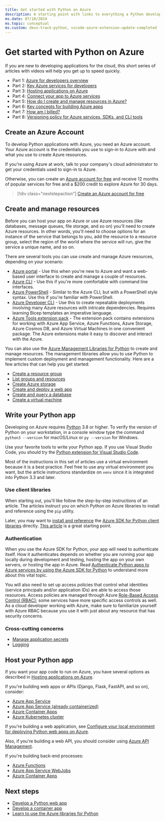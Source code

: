 ```yaml
---
title: Get started with Python on Azure
description: A starting point with links to everything a Python developer needs to know about Azure.
ms.date: 07/10/2024
ms.topic: conceptual
ms.custom: devx-track-python, vscode-azure-extension-update-completed
---
```


# Get started with Python on Azure

If you are new to developing applications for the cloud, this short series of articles with videos will help you get up to speed quickly.

* Part 1: [Azure for developers overview](/azure/developer/intro/azure-developer-overview)
* Part 2: [Key Azure services for developers](/azure/developer/intro/azure-developer-key-services)
* Part 3: [Hosting applications on Azure](/azure/developer/intro/hosting-apps-on-azure)
* Part 4: [Connect your app to Azure services](/azure/developer/intro/connect-to-azure-services)
* Part 5: [How do I create and manage resources in Azure?](/azure/developer/intro/azure-developer-create-resources)
* Part 6: [Key concepts for building Azure apps](/azure/developer/intro/azure-developer-key-concepts)
* Part 7: [How am I billed?](/azure/developer/intro/azure-developer-billing)
* Part 8: [Versioning policy for Azure services, SDKs, and CLI tools](/azure/developer/intro/azure-service-sdk-tool-versioning)

## Create an Azure Account

To develop Python applications with Azure, you need an Azure account.  Your Azure account is the credentials you use to sign-in to Azure with and what you use to create Azure resources.

If you're using Azure at work, talk to your company's cloud administrator to get your credentials used to sign-in to Azure.

Otherwise, you can create an [Azure account for free](https://azure.microsoft.com/free/python/) and receive 12 months of popular services for free and a $200 credit to explore Azure for 30 days.

> [!div class="nextstepaction"]
> [Create an Azure account for free](https://azure.microsoft.com/free/python/)

## Create and manage resources

Before you can host your app on Azure or use Azure resources (like databases, message queues, file storage, and so on) you'll need to create Azure resources. In other words, you'll need to choose options for an instance of the service that belongs to you, add the resource to a resource group, select the region of the world where the service will run, give the service a unique name, and so on.

There are several tools you can use create and manage Azure resources, depending on your scenario:

- [Azure portal](https://portal.azure.com) - Use this when you're new to Azure and want a web-based user interface to create and manage a couple of resources.
- [Azure CLI](/cli/azure/install-azure-cli) - Use this if you're more comfortable with command line interfaces.
- [Azure PowerShell](/powershell/azure/) - Similar to the Azure CLI, but with a PowerShell style syntax. Use this if you're familiar with PowerShell.
- [Azure Developer CLI](/azure/developer/azure-developer-cli/) - Use this to create repeatable deployments involving many Azure resources with intricate dependencies. Requires learning Bicep templates an imperative language.
- [Azure Tools extension pack](https://marketplace.visualstudio.com/items?itemName=ms-vscode.vscode-node-azure-pack) - The extension pack contains extensions for working with Azure App Service, Azure Functions, Azure Storage, Azure Cosmos DB, and Azure Virtual Machines in one convenient package. The Azure extensions make it easy to discover and interact with the Azure.

You can also use the [Azure Management Libraries for Python](https://azure.github.io/azure-sdk/releases/latest/mgmt/python.html) to create and manage resources. The management libraries allow you to use Python to implement custom deployment and management functionality. Here are a few articles that can help you get started:

* [Create a resource group](./sdk/examples/azure-sdk-example-resource-group)
* [List groups and resources](./sdk/examples/azure-sdk-example-list-resource-groups)
* [Create Azure storage](./sdk/examples/azure-sdk-example-storage)
* [Create and deploy a web app](./sdk/examples/azure-sdk-example-web-app)
* [Create and query a database](./sdk/examples/azure-sdk-example-database)
* [Create a virtual machine](./sdk/examples/azure-sdk-example-virtual-machines)


## Write your Python app

Developing on Azure requires [Python](https://www.python.org/downloads/) 3.8 or higher. To verify the version of Python on your workstation, in a console window type the command `python3 --version` for macOS/Linux or `py --version` for Windows.

Use your favorite tools to write your Python app. If you use Visual Studio Code, you should try the [Python extension for Visual Studio Code](https://marketplace.visualstudio.com/items?itemName=ms-python.python).

Most of the instructions in this set of articles use a virtual environment because it is a best practice. Feel free to use any virtual environment you want, but the article instructions standardize on `venv` since it is integrated into Python 3.3 and later.

### Use client libraries

When starting out, you'll like follow the step-by-step instructions of an article. The articles instruct you on which Python on Azure libraries to install and reference using the `pip` utility.

Later, you may want to [install and reference](./sdk/azure-sdk-install) the [Azure SDK for Python client libraries](https://azure.github.io/azure-sdk/releases/latest/python.html) directly. [This article](./sdk/azure-sdk-overview) is a great starting point.

### Authentication

When you use the Azure SDK for Python, your app will need to authenticate itself. How it authenticates depends on whether you are running your app locally during development and testing, hosting the app on your own servers, or hosting the app in Azure. Read [Authenticate Python apps to Azure services by using the Azure SDK for Python](./sdk/authentication-overview) to understand more about this vital topic.

You will also need to set up access policies that control what identities (service principals and/or application IDs) are able to access those resources. Access policies are managed through Azure [Role-Based Access Control (RBAC)](/azure/role-based-access-control/overview); some services have more specific access controls as well. As a cloud developer working with Azure, make sure to familiarize yourself with Azure RBAC because you use it with just about any resource that has security concerns.

### Cross-cutting concerns

- [Manage application secrets](/key-vault/secrets/quick-create-python)
- [Logging](./sdk/azure-sdk-logging)

## Host your Python app

If you want your app code to run on Azure, you have several options as described in [Hosting applications on Azure](/azure/developer/intro/hosting-apps-on-azure).

If you're building web apps or APIs (Django, Flask, FastAPI, and so on), consider:

- [Azure App Service](/app-service/quickstart-python)
- [Azure App Service (already containerized)](tutorial-containerize-simple-web-app-for-app-service)
- [Azure Container Apps](containers-in-azure-overview-python)
- [Azure Kubernetes cluster](/aks/learn/quick-kubernetes-deploy-cli)

If you're building a web application, see [Configure your local environment for deploying Python web apps on Azure](configure-python-web-app-local-environment).

Also, if you're building a web API, you should consider using [Azure API Management](/api-management/api-management-key-concepts).

If you're building back-end processes:

- [Azure Functions](/azure/azure-functions/create-first-function-vs-code-python)
- [Azure App Service WebJobs](/app-service/webjobs-create)
- [Azure Container Apps](/container-apps/background-processing)

## Next steps

* [Develop a Python web app](/azure/app-service/quickstart-python?toc=/azure/developer/python/toc.json&bc=/azure/developer/breadcrumb/toc.json)
* [Develop a container app](./containers-in-azure-overview-python.md)
* [Learn to use the Azure libraries for Python](./sdk/azure-sdk-overview.md)
